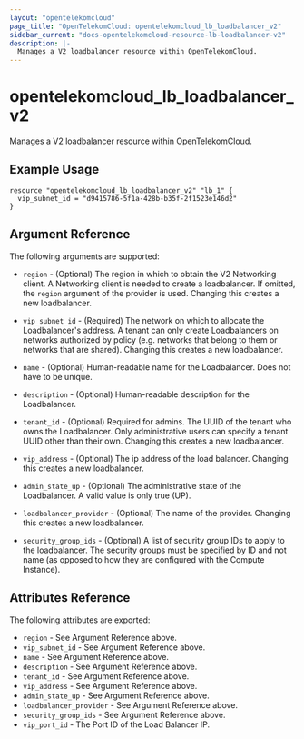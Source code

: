 ```yaml
---
layout: "opentelekomcloud"
page_title: "OpenTelekomCloud: opentelekomcloud_lb_loadbalancer_v2"
sidebar_current: "docs-opentelekomcloud-resource-lb-loadbalancer-v2"
description: |-
  Manages a V2 loadbalancer resource within OpenTelekomCloud.
---
```


# opentelekomcloud\_lb\_loadbalancer\_v2

Manages a V2 loadbalancer resource within OpenTelekomCloud.

## Example Usage

```hcl
resource "opentelekomcloud_lb_loadbalancer_v2" "lb_1" {
  vip_subnet_id = "d9415786-5f1a-428b-b35f-2f1523e146d2"
}
```

## Argument Reference

The following arguments are supported:

* `region` - (Optional) The region in which to obtain the V2 Networking client.
    A Networking client is needed to create a loadbalancer. If omitted, the
    `region` argument of the provider is used. Changing this creates a new
    loadbalancer.

* `vip_subnet_id` - (Required) The network on which to allocate the
    Loadbalancer's address. A tenant can only create Loadbalancers on networks
    authorized by policy (e.g. networks that belong to them or networks that
    are shared).  Changing this creates a new loadbalancer.

* `name` - (Optional) Human-readable name for the Loadbalancer. Does not have
    to be unique.

* `description` - (Optional) Human-readable description for the Loadbalancer.

* `tenant_id` - (Optional) Required for admins. The UUID of the tenant who owns
    the Loadbalancer.  Only administrative users can specify a tenant UUID
    other than their own.  Changing this creates a new loadbalancer.

* `vip_address` - (Optional) The ip address of the load balancer.
    Changing this creates a new loadbalancer.

* `admin_state_up` - (Optional) The administrative state of the Loadbalancer.
    A valid value is only true (UP).

* `loadbalancer_provider` - (Optional) The name of the provider. Changing this
  creates a new loadbalancer.

* `security_group_ids` - (Optional) A list of security group IDs to apply to the
    loadbalancer. The security groups must be specified by ID and not name (as
    opposed to how they are configured with the Compute Instance).

## Attributes Reference

The following attributes are exported:

* `region` - See Argument Reference above.
* `vip_subnet_id` - See Argument Reference above.
* `name` - See Argument Reference above.
* `description` - See Argument Reference above.
* `tenant_id` - See Argument Reference above.
* `vip_address` - See Argument Reference above.
* `admin_state_up` - See Argument Reference above.
* `loadbalancer_provider` - See Argument Reference above.
* `security_group_ids` - See Argument Reference above.
* `vip_port_id` - The Port ID of the Load Balancer IP.
